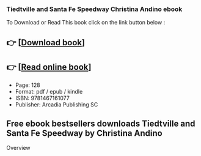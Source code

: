 ### Tiedtville and Santa Fe Speedway Christina Andino ebook

To Download or Read This book click on the link button below :

## 👉  [**[Download book](http://get-pdfs.com/download.php?group=book&from=github.com&id=719250&lnk=1064 "Download book")**]

## 👉  [**[Read online book](http://get-pdfs.com/download.php?group=book&from=github.com&id=719250&lnk=1064 "Read online book")**]


* Page: 128
* Format: pdf / epub / kindle
* ISBN: 9781467161077
* Publisher: Arcadia Publishing SC



## Free ebook bestsellers downloads Tiedtville and Santa Fe Speedway by Christina Andino


Overview




